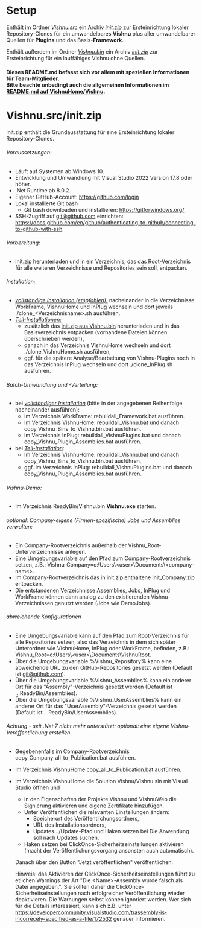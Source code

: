 # Setup
Enthält im Ordner *<u>Vishnu.src</u>* ein Archiv *<u>init.zip</u>* zur Ersteinrichtung lokaler Repository-Clones für ein umwandelbares **Vishnu** plus aller umwandelbarer Quellen für **Plugins** und das Basis-**Framework**.

Enthält außerdem im Ordner *<u>Vishnu.bin</u>* ein Archiv *<u>init.zip</u>* zur Ersteinrichtung für ein lauffähiges Vishnu ohne Quellen.

#### Dieses README.md befasst sich vor allem mit speziellen Informationen für Team-Mitglieder.<br/>Bitte beachte unbedingt auch die allgemeinen Informationen im [README.md auf VishnuHome/Vishnu](https://github.com/VishnuHome/Vishnu).

# Vishnu.src/init.zip
init.zip enthält die Grundausstattung für eine Ersteinrichtung lokaler Repository-Clones.

###### Voraussetzungen:

 - Läuft auf Systemen ab Windows 10.
 - Entwicklung und Umwandlung mit Visual Studio 2022 Version 17.8 oder höher.
 - .Net Runtime ab 8.0.2.
 - Eigener GitHub-Account: https://github.com/login
 - Lokal installierte Git bash
   - Git bash downloaden und installieren:	https://gitforwindows.org/
 - SSH-Zugriff auf git@github.com einrichten: https://docs.github.com/en/github/authenticating-to-github/connecting-to-github-with-ssh

###### Vorbereitung:

 - [init.zip](https://github.com/VishnuHome/Setup/raw/master/Vishnu.src/init.zip) herunterladen und in ein Verzeichnis, das das Root-Verzeichnis für alle weiteren Verzeichnisse und Repositories sein soll, entpacken.

###### Installation:

- <u>*vollständige Installation (empfohlen):*</u> nacheinander in die Verzeichnisse WorkFrame, VishnuHome und InPlug wechseln und dort jeweils ./clone_&lt;Verzeichnisname&gt;.sh ausführen.
- <u>*Teil-Installationen:*</u> 
  - zusätzlich das [init.zip aus Vishnu.bin](https://github.com/VishnuHome/Setup/raw/master/Vishnu.bin/init.zip)
    herunterladen und in das Basisverzeichnis entpacken (vorhandene Dateien können überschrieben werden),
  - danach in das Verzeichnis VishnuHome wechseln und dort ./clone_VishnuHome.sh ausführen,
  - ggf. für die spätere Analyse/Bearbeitung von Vishnu-Plugins noch in das Verzeichnis InPlug wechseln und dort ./clone_InPlug.sh ausführen.

###### Batch-Umwandlung und -Verteilung:

- bei *<u>vollständiger Installation</u>* (bitte in der angegebenen Reihenfolge nacheinander ausführen): 
   - Im Verzeichnis WorkFrame: rebuildall_Framework.bat ausführen.
   - Im Verzeichnis VishnuHome: rebuildall_Vishnu.bat und danach copy_Vishnu_Bins_to_Vishnu.bin.bat ausführen.
   - im Verzeichnis InPlug: rebuildall_VishnuPlugins.bat und danach copy_Vishnu_Plugin_Assemblies.bat ausführen.
- bei *<u>Teil-Installation</u>*: 
   - Im Verzeichnis VishnuHome: rebuildall_Vishnu.bat und danach copy_Vishnu_Bins_to_Vishnu.bin.bat ausführen,
   - ggf. im Verzeichnis InPlug: rebuildall_VishnuPlugins.bat und danach copy_Vishnu_Plugin_Assemblies.bat ausführen.

###### Vishnu-Demo:

- Im Verzeichnis ReadyBin/Vishnu.bin **Vishnu.exe** starten.

###### *optional:* Company-eigene (Firmen-spezifische) Jobs und Assemblies verwalten:

 - Ein Company-Rootverzeichnis außerhalb der Vishnu_Root-Unterverzeichnisse anlegen.
 - Eine Umgebungsvariable auf den Pfad zum Company-Rootverzeichnis setzen, z.B.:
   Vishnu_Company=c:\\Users\\&lt;user&gt;\\Documents\\&lt;company-name>.
 - Im Company-Rootverzeichnis das in init.zip enthaltene init_Company.zip entpacken.
 - Die entstandenen Verzeichnisse Assemblies, Jobs, InPlug und WorkFrame können dann analog zu den existierenden Vishnu-Verzeichnissen genutzt werden
   (Jobs wie DemoJobs).

###### *abweichende Konfigurationen*
 - Eine Umgebungsvariable kann auf den Pfad zum Root-Verzeichnis für alle Repositories setzen, also das Verzeichnis in dem sich später Unterordner wie VishnuHome, InPlug oder WorkFrame, befinden, z.B.: Vishnu_Root=c:\\Users\\&lt;user&gt;\\Documents\VishnuRoot.
 - Über die Umgebungsvariable %Vishnu_Repository% kann eine abweichende URL zu den GitHub-Repositories gesetzt werden (Default ist git@github.com).
 - Über die Umgebungsvariable %Vishnu_Assemblies% kann ein anderer Ort für das "Assembly"-Verzeichnis gesetzt werden (Default ist ...ReadyBin/Assemblies).
 - Über die Umgebungsvariable %Vishnu_UserAssemblies% kann ein anderer Ort für das "UserAssembly"-Verzeichnis gesetzt werden (Default ist ...ReadyBin/UserAssemblies).

###### Achtung - seit .Net 7 nicht mehr unterstützt:  *optional:* eine eigene Vishnu-Veröffentlichung erstellen

 - Gegebenenfalls im Company-Rootverzeichnis copy_Company_all_to_Publication.bat ausführen.
 - Im Verzeichnis VishnuHome copy_all_to_Publication.bat ausführen.
 - Im Verzeichnis VishnuHome die Solution Vishnu/Vishnu.sln mit Visual Studio öffnen und
   - in den Eigenschaften der Projekte Vishnu und VishnuWeb die Signierung aktivieren und eigene Zertifikate hinzufügen.
   - Unter Veröffentlichen die relevanten Einstellungen ändern:
     - Speicherort des Veröffentlichungsordners,
     - URL des Installationsordners,
     - Updates.../Update-Pfad und Haken setzen bei Die Anwendung soll nach Updates suchen.
   - Haken setzen bei ClickOnce-Sicherheitseinstellungen aktivieren (macht der Veröffentlichungsvorgang ansonsten auch automatisch).
   
   Danach über den Button "Jetzt veröffentlichen" veröffentlichen.
   
   Hinweis: das Aktivieren der ClickOnce-Sicherheitseinstellungen führt zu etlichen Warnings der Art "Die &lt;Name&gt;-Assembly wurde falsch als Datei angegeben.".
   Sie sollten daher die ClickOnce-Sicherheitseinstellungen nach erfolgreicher Veröffentlichung wieder deaktivieren.
   Die Warnungen selbst können ignoriert werden. Wer sich für die Details interessiert, kann sich z.B. unter
   https://developercommunity.visualstudio.com/t/assembly-is-incorrecely-specified-as-a-file/172532 genauer informieren.

